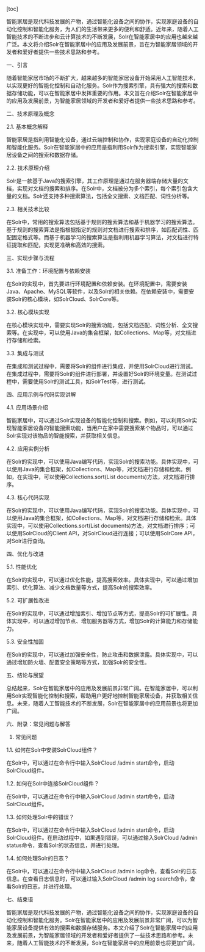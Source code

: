 
[toc]                    
                
                
智能家居是现代科技发展的产物，通过智能化设备之间的协作，实现家庭设备的自动化控制和智能化服务，为人们的生活带来更多的便利和舒适。近年来，随着人工智能技术的不断进步和云计算技术的不断发展，Solr在智能家居中的应用也越来越广泛。本文将介绍Solr在智能家居中的应用及发展前景，旨在为智能家居领域的开发者和爱好者提供一些技术思路和参考。

一、引言

随着智能家居市场的不断扩大，越来越多的智能家居设备开始采用人工智能技术，以实现更好的智能化控制和自动化服务。Solr作为搜索引擎，具有强大的搜索和数据存储功能，可以在智能家居中发挥重要的作用。本文旨在介绍Solr在智能家居中的应用及发展前景，为智能家居领域的开发者和爱好者提供一些技术思路和参考。

二、技术原理及概念

2.1. 基本概念解释

智能家居是指利用智能化设备，通过云端控制和协作，实现家庭设备的自动化控制和智能化服务。Solr在智能家居中的应用是指利用Solr作为搜索引擎，实现智能家居设备之间的搜索和数据存储。

2.2. 技术原理介绍

Solr是一款基于Java的搜索引擎，其工作原理是通过在服务器端存储大量的文档，实现对文档的搜索和排序。在Solr中，文档被分为多个索引，每个索引包含大量的文档。Solr还支持多种搜索算法，包括全文搜索、文档匹配、词性分析等。

2.3. 相关技术比较

在Solr中，常用的搜索算法包括基于规则的搜索算法和基于机器学习的搜索算法。基于规则的搜索算法是指根据指定的规则对文档进行搜索和排序，如匹配词性、匹配固定格式等。而基于机器学习的搜索算法是指利用机器学习算法，对文档进行特征提取和匹配，实现更准确和高效的搜索。

三、实现步骤与流程

3.1. 准备工作：环境配置与依赖安装

在Solr的实现中，首先要进行环境配置和依赖安装。在环境配置中，需要安装Java、Apache、MySQL等软件，以及Solr的相关依赖。在依赖安装中，需要安装Solr的核心模块，如SolrCloud、SolrCore等。

3.2. 核心模块实现

在核心模块实现中，需要实现Solr的搜索功能，包括文档匹配、词性分析、全文搜索等。在实现中，可以使用Java的集合框架，如Collections、Map等，对文档进行存储和检索。

3.3. 集成与测试

在集成和测试过程中，需要将Solr的组件进行集成，并使用SolrCloud进行测试。在集成过程中，需要将Solr的组件进行部署，并设置好Solr的环境变量。在测试过程中，需要使用Solr的测试工具，如SolrTest等，进行测试。

四、应用示例与代码实现讲解

4.1. 应用场景介绍

智能家居中，可以通过Solr实现设备的智能化控制和搜索。例如，可以利用Solr实现智能家居设备的智能搜索功能，当用户在家中需要搜索某个物品时，可以通过Solr实现对该物品的智能搜索，并获取相关信息。

4.2. 应用实例分析

在Solr的实现中，可以使用Java编写代码，实现Solr的搜索功能。具体实现中，可以使用Java的集合框架，如Collections、Map等，对文档进行存储和检索。例如，在实现中，可以使用Collections.sort(List<Document> documents)方法，对文档进行排序。

4.3. 核心代码实现

在Solr的实现中，可以使用Java编写代码，实现Solr的搜索功能。具体实现中，可以使用Java的集合框架，如Collections、Map等，对文档进行存储和检索。具体实现中，可以使用Collections.sort(List<Document> documents)方法，对文档进行排序；可以使用SolrCloud的Client API，对SolrCloud进行连接；可以使用SolrCore API，对Solr进行查询。

四、优化与改进

5.1. 性能优化

在Solr的实现中，可以通过优化性能，提高搜索效率。具体实现中，可以通过增加索引、优化算法、减少文档数量等方式，提高Solr的搜索效率。

5.2. 可扩展性改进

在Solr的实现中，可以通过增加索引、增加节点等方式，提高Solr的可扩展性。具体实现中，可以通过增加节点、增加服务器等方式，增加Solr的计算能力和存储能力。

5.3. 安全性加固

在Solr的实现中，可以通过加强安全性，防止攻击和数据泄露。具体实现中，可以通过增加防火墙、配置安全策略等方式，加强Solr的安全性。

五、结论与展望

总结起来，Solr在智能家居中的应用及发展前景非常广阔。在智能家居中，可以利用Solr实现智能化控制和搜索，帮助用户更好地控制智能家居设备，并获取相关信息。未来，随着人工智能技术的不断发展，Solr在智能家居中的应用前景也将更加广阔。

六、附录：常见问题与解答

1. 常见问题

1.1. 如何在Solr中安装SolrCloud组件？

在Solr中，可以通过在命令行中输入SolrCloud /admin start命令，启动SolrCloud组件。

1.2. 如何在Solr中连接SolrCloud组件？

在Solr中，可以通过在命令行中输入SolrCloud /admin start命令，启动SolrCloud组件。

1.3. 如何处理Solr中的错误？

在Solr中，可以通过在命令行中输入SolrCloud /admin start命令，启动SolrCloud组件。在启动过程中，如果遇到错误，可以通过输入SolrCloud /admin status命令，查看Solr的状态信息，并进行处理。

1.4. 如何处理Solr的日志？

在Solr中，可以通过在命令行中输入SolrCloud /admin log命令，查看Solr的日志信息。在查看日志信息时，可以通过输入SolrCloud /admin log search命令，查看Solr的日志，并进行处理。


七、结束语

智能家居是现代科技发展的产物，通过智能化设备之间的协作，实现家庭设备的自动化控制和智能化服务。Solr在智能家居中的应用及发展前景非常广阔，可以为智能家居设备提供有效的搜索和数据存储服务。本文介绍了Solr在智能家居中的应用及发展前景，为智能家居领域的开发者和爱好者提供了一些技术思路和参考。未来，随着人工智能技术的不断发展，Solr在智能家居中的应用前景也将更加广阔。

